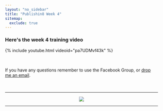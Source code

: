 ```yaml
---
layout: "no_sidebar"
title: "Publishin8 Week 4"
sitemap:
  exclude: true  
---
```

 <div class="separator-2"></div>
 
### Here's the week 4 training video 
{% include youtube.html videoid="pa7UDMvf43k" %}

<br><br>
If you have any questions remember to use the Facebook Group, or [drop me an email](mailto:hello@inspiringlifedesign.com).
<br><br><br>

***

<!-- START ADVERTISER: KDSpy -->
<center>
<a href="http://bit.ly/ILDkdspy"><img  src="https://www.kdspy.com/images/b/728x90.jpg" /></a>
</center>
<!-- END ADVERTISER: KDSpy -->

***



